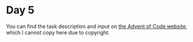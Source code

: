 # Day 5

You can find the task description and input on [the Advent of Code website](https://adventofcode.com/2023/day/5), which I cannot copy here due to copyright.
